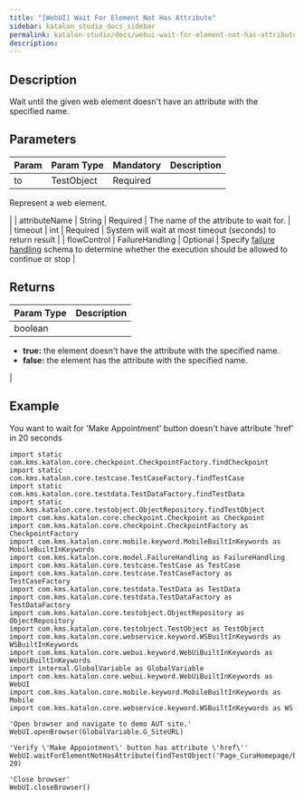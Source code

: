 ```yaml
---
title: "[WebUI] Wait For Element Not Has Attribute" 
sidebar: katalon_studio_docs_sidebar
permalink: katalon-studio/docs/webui-wait-for-element-not-has-attribute.html 
description: 
---
```

Description
-----------

Wait until the given web element doesn't have an attribute with the specified name.

Parameters
----------

| Param | Param Type | Mandatory | Description |
| --- | --- | --- | --- |
| to | TestObject | Required | 
Represent a web element.

 |
| attributeName | String | Required | The name of the attribute to wait for. |
| timeout | int | Required | System will wait at most timeout (seconds) to return result |
| flowControl | FailureHandling | Optional | Specify [failure handling](https://docs.katalon.com/x/qAAM) schema to determine whether the execution should be allowed to continue or stop |

Returns
-------

| Param Type | Description |
| --- | --- |
| boolean | 
*   **true:** the element doesn't have the attribute with the specified name.
*   **false:** the element has the attribute with the specified name.

 |

Example
-------

You want to wait for 'Make Appointment' button doesn't have attribute 'href' in 20 seconds

```
import static com.kms.katalon.core.checkpoint.CheckpointFactory.findCheckpoint
import static com.kms.katalon.core.testcase.TestCaseFactory.findTestCase
import static com.kms.katalon.core.testdata.TestDataFactory.findTestData
import static com.kms.katalon.core.testobject.ObjectRepository.findTestObject
import com.kms.katalon.core.checkpoint.Checkpoint as Checkpoint
import com.kms.katalon.core.checkpoint.CheckpointFactory as CheckpointFactory
import com.kms.katalon.core.mobile.keyword.MobileBuiltInKeywords as MobileBuiltInKeywords
import com.kms.katalon.core.model.FailureHandling as FailureHandling
import com.kms.katalon.core.testcase.TestCase as TestCase
import com.kms.katalon.core.testcase.TestCaseFactory as TestCaseFactory
import com.kms.katalon.core.testdata.TestData as TestData
import com.kms.katalon.core.testdata.TestDataFactory as TestDataFactory
import com.kms.katalon.core.testobject.ObjectRepository as ObjectRepository
import com.kms.katalon.core.testobject.TestObject as TestObject
import com.kms.katalon.core.webservice.keyword.WSBuiltInKeywords as WSBuiltInKeywords
import com.kms.katalon.core.webui.keyword.WebUiBuiltInKeywords as WebUiBuiltInKeywords
import internal.GlobalVariable as GlobalVariable
import com.kms.katalon.core.webui.keyword.WebUiBuiltInKeywords as WebUI
import com.kms.katalon.core.mobile.keyword.MobileBuiltInKeywords as Mobile
import com.kms.katalon.core.webservice.keyword.WSBuiltInKeywords as WS

'Open browser and navigate to demo AUT site.'
WebUI.openBrowser(GlobalVariable.G_SiteURL)

'Verify \'Make Appointment\' button has attribute \'href\''
WebUI.waitForElementNotHasAttribute(findTestObject('Page_CuraHomepage/btn_MakeAppointment'),'href', 20)

'Close browser'
WebUI.closeBrowser()
```